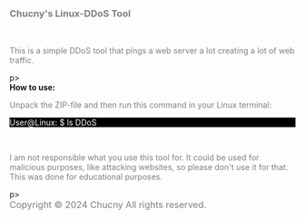 <!DOCTYPE html><html lang="en"><body><h3 style="color:grey;">Chucny's Linux-DDoS Tool</h3><br><p style="color:grey;">This is a simple DDoS tool that pings a web server a lot creating a lot of web traffic. </p>p><br><strong>How to use:</strong><br>
<p style="color:grey;">Unpack the ZIP-file and then run this command in your Linux terminal:<br></p><p style="color:white;background-color:black;">User@Linux: $  ls DDoS</p><br><p style="color:grey;">I am not responsible what you use this tool for. It could be used for malicious purposes, like attacking websites, so please don't use it for that. This was done for educational purposes.</p>p><br><big style="color:grey;font-size:16px;">Copyright &#169; 2024 Chucny All rights reserved.</big></body></html>
